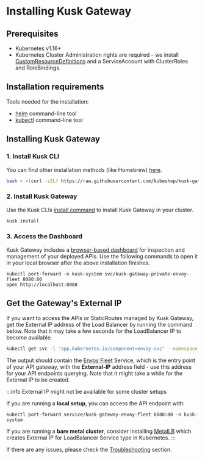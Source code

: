 # Installing Kusk Gateway

## **Prerequisites**

- Kubernetes v1.16+
- Kubernetes Cluster Administration rights are required - we 
  install [CustomResourceDefinitions](https://kubernetes.io/docs/concepts/extend-kubernetes/api-extension/custom-resources/#customresourcedefinitions) 
  and a ServiceAccount with ClusterRoles and RoleBindings.

## **Installation requirements**

Tools needed for the installation:

- [helm](https://helm.sh/docs/intro/install/) command-line tool
- [kubectl](https://kubernetes.io/docs/tasks/tools/) command-line tool

## **Installing Kusk Gateway**
### **1. Install Kusk CLI** 

You can find other installation methods (like Homebrew) [here](../cli/overview.md).

```sh
bash < <(curl -sSLf https://raw.githubusercontent.com/kubeshop/kusk-gateway/main/cmd/kusk/scripts/install.sh)

```

### **2. Install Kusk Gateway**

Use the Kusk CLIs [install command](../cli/install-cmd.md) to install Kusk Gateway in your cluster. 

```sh
kusk install
```

### **3. Access the Dashboard**

Kusk Gateway includes a [browser-based dashboard](../dashboard/overview.md) for inspection and management of your deployed APIs.
Use the following commands to open it in your local browser after the above installation finishes.

```shell
kubectl port-forward -n kusk-system svc/kusk-gateway-private-envoy-fleet 8080:80
open http://localhost:8080
```

## **Get the Gateway's External IP**

If you want to access the APIs or StaticRoutes managed by Kusk Gateway, get the External IP address of the 
Load Balancer by running the command below. Note that it may take a few seconds for the LoadBalancer IP to become available.

```sh
kubectl get svc -l "app.kubernetes.io/component=envoy-svc" --namespace kusk-system
```

The output should contain the [Envoy Fleet](../reference/customresources/envoyfleet) Service, which is the entry point of your API gateway, with the **External-IP** address field - use this address for your API endpoints querying. Note that it might take a while for the External IP to be created.

:::info External IP might not be available for some cluster setups

If you are running a **local setup**, you can access the API endpoint with: 

`kubectl port-forward service/kusk-gateway-envoy-fleet 8088:80 -n kusk-system`

If you are running a **bare metal cluster**, consider installing [MetalLB](https://metallb.universe.tf) which creates External IP for LoadBalancer Service type in Kubernetes.
:::

If there are any issues, please check the [Troubleshooting](../guides/troubleshooting.md) section.
